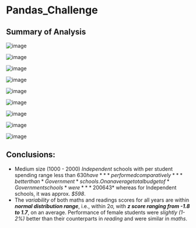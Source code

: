 # Pandas_Challenge
## Summary of Analysis

![image](https://github.com/pkrachakonda/Pandas_Challenge/assets/20739237/47dfeaec-9d1c-47da-8525-3d72d2d010ab)

![image](https://github.com/pkrachakonda/Pandas_Challenge/assets/20739237/86091e42-2590-4b3f-8815-41c3c9f95b72)

![image](https://github.com/pkrachakonda/Pandas_Challenge/assets/20739237/f1359b5a-3d0c-4748-a580-3584f25c15a2)

![image](https://github.com/pkrachakonda/Pandas_Challenge/assets/20739237/ae390e14-2448-4f27-bff4-08a91505f7c1)

![image](https://github.com/pkrachakonda/Pandas_Challenge/assets/20739237/c6ce8a59-44dd-40a4-9c73-4bcb95d98941)

![image](https://github.com/pkrachakonda/Pandas_Challenge/assets/20739237/049b0cc8-1585-49d9-b032-b09749528078)

![image](https://github.com/pkrachakonda/Pandas_Challenge/assets/20739237/d44e3b4b-3fb5-41c4-96e7-c0650f42e080)

![image](https://github.com/pkrachakonda/Pandas_Challenge/assets/20739237/58ef59b0-e769-44eb-bf75-f40b77ace69f)

![image](https://github.com/pkrachakonda/Pandas_Challenge/assets/20739237/07745d8f-6241-4725-b4e2-e8cf1da7ff21)



## Conclusions:
- Medium size (1000 - 2000) *Independent* schools with per student spending range less than $630 have ***performed comparatively*** better than *Government* schools. On an average total budget of *Government schools* were ***200% higher*** than the Independent schools with an average per student spending of *$643* whereas for Independent schools, it was approx. *$598*.
- The *variability* of both maths and readings scores for all years are within ***normal distribution range***, i.e., within 2σ, with ***z score ranging from -1.8 to 1.7***, on an average. Performance of female students were *slightly (1-2%)* better than their counterparts in *reading* and were similar in *maths*.

